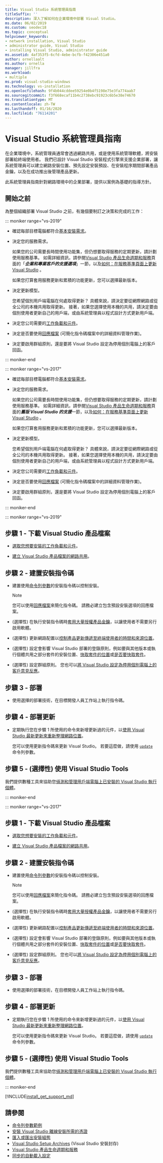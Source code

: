 ```yaml
---
title: Visual Studio 系統管理員指南
titleSuffix: ''
description: 深入了解如何在企業環境中部署 Visual Studio。
ms.date: 06/02/2019
ms.custom: seodec18
ms.topic: conceptual
helpviewer_keywords:
- network installation, Visual Studio
- administrator guide, Visual Studio
- installing Visual Studio, administrator guide
ms.assetid: 4af353f5-6cfd-4ebe-bcfb-f42306e451a0
author: ornellaalt
ms.author: ornella
manager: jillfra
ms.workload:
- multiple
ms.prod: visual-studio-windows
ms.technology: vs-installation
ms.openlocfilehash: 9f4b044cddee59254e0b4f5198e75e3fa774aab7
ms.sourcegitcommit: f3f668ecaf11b4c2738ebc91923c6b5e38e74670
ms.translationtype: MT
ms.contentlocale: zh-TW
ms.lasthandoff: 01/16/2020
ms.locfileid: "76114201"
---
```

# <a name="visual-studio-administrator-guide"></a>Visual Studio 系統管理員指南

在企業環境中，系統管理員通常會透過網路共用，或是使用系統管理軟體，將安裝部署給終端使用者。 我們已設計 Visual Studio 安裝程式引擎來支援企業部署，讓系統管理員可以建立網路安裝位置、預先設定安裝預設、在安裝程序期間部署產品金鑰，以及在成功推出後管理產品更新。

此系統管理員指南針對網路環境中的企業部署，提供以案例為基礎的指導方針。

## <a name="before-you-begin"></a>開始之前

為整個組織部署 Visual Studio 之前，有幾個要制訂之決策和完成的工作：

::: moniker range="vs-2019"

* 確認每部目標電腦都符合[基本安裝需求](/visualstudio/releases/2019/system-requirements/)。

* 決定您的服務需求。

  如果您的公司需要長時間使用功能集，但仍想要取得服務的定期更新，請計劃使用服務基準。 如需詳細資訊，請參閱[Visual Studio 產品生命週期和服務](/visualstudio/releases/2019/servicing#support-options-for-enterprise-and-professional-customers)頁面的「***企業和專業客戶的支援選項***」一節，以及[如何：在服務基準頁面上更新 Visual Studio](update-servicing-baseline.md) 。

  如果您打算套用服務更新和累積的功能更新，您可以選擇最新版本。

* 決定更新模型。

  您希望個別用戶端電腦在何處取得更新？ 具體來說，請決定要從網際網路或從全公司的本機共用取得更新。 接著，如果您選擇使用本機的共用，請決定要由個別使用者更新自己的用戶端，或由系統管理員以程式設計方式更新用戶端。

* 決定您公司需要的[工作負載和元件](workload-and-component-ids.md?view=vs-2019)。

* 決定是否要使用[回應檔案](automated-installation-with-response-file.md?view=vs-2019) (可簡化指令碼檔案中的詳細資料管理作業)。

* 決定要啟用群組原則，還是要將 Visual Studio 設定為停用個別電腦上的客戶回函。

::: moniker-end

::: moniker range="vs-2017"

* 確認每部目標電腦都符合[基本安裝需求](/visualstudio/productinfo/vs2017-system-requirements-vs/)。

* 決定您的服務需求。

  如果您的公司需要長時間使用功能集，但仍想要取得服務的定期更新，請計劃使用服務基準。 如需詳細資訊，請參閱[Visual Studio 產品生命週期和服務](/visualstudio/releases/2019/servicing#support-for-older-versions-of-visual-studio)頁面的***舊版 Visual Studio 的支援***一節，以及[如何：在服務基準頁面上更新 Visual Studio](update-servicing-baseline.md) 。

  如果您打算套用服務更新和累積的功能更新，您可以選擇最新版本。

* 決定更新模型。

  您希望個別用戶端電腦在何處取得更新？ 具體來說，請決定要從網際網路或從全公司的本機共用取得更新。 接著，如果您選擇使用本機的共用，請決定要由個別使用者更新自己的用戶端，或由系統管理員以程式設計方式更新用戶端。

* 決定您公司需要的[工作負載和元件](workload-and-component-ids.md?view=vs-2017)。

* 決定是否要使用[回應檔案](automated-installation-with-response-file.md?view=vs-2017) (可簡化指令碼檔案中的詳細資料管理作業)。

* 決定要啟用群組原則，還是要將 Visual Studio 設定為停用個別電腦上的客戶回函。

::: moniker-end

::: moniker range="vs-2019"

## <a name="step-1---download-visual-studio-product-files"></a>步驟 1 - 下載 Visual Studio 產品檔案

* [選取您想要安裝的工作負載和元件](workload-and-component-ids.md?view=vs-2019)。

* [建立 Visual Studio 產品檔案的網路共用](create-a-network-installation-of-visual-studio.md?view=vs-2019)。

## <a name="step-2---build-an-installation-script"></a>步驟 2 - 建置安裝指令碼

* 建置使用[命令列參數](use-command-line-parameters-to-install-visual-studio.md?view=vs-2019)的安裝指令碼以控制安裝。

  >[!NOTE]
  > 您可以使用[回應檔案](automated-installation-with-response-file.md?view=vs-2019)來簡化指令碼。 請務必建立包含預設安裝選項的回應檔案。

* (選擇性) 在執行安裝指令碼時[套用大量授權產品金鑰](automatically-apply-product-keys-when-deploying-visual-studio.md?view=vs-2019)，以讓使用者不需要另行啟用軟體。

* (選擇性) 更新網路配置以[控制產品更新傳遞至終端使用者的時間和來源位置](controlling-updates-to-visual-studio-deployments.md?view=vs-2019)。

* (選擇性) 設定會影響 Visual Studio 部署的登錄原則，例如要與其他版本或執行個體共用之部分套件的安裝位置、[快取套件的位置](set-defaults-for-enterprise-deployments.md?view=vs-2019)或[是否要快取套件](disable-or-move-the-package-cache.md?view=vs-2019)。

* (選擇性) 設定群組原則。 您也可以[將 Visual Studio 設定為停用個別電腦上的客戶意見反應](../ide/visual-studio-experience-improvement-program.md)。

## <a name="step-3---deploy"></a>步驟 3 - 部署

* 使用選擇的部署技術，在目標開發人員工作站上執行指令碼。

## <a name="step-4---deploy-updates"></a>步驟 4 - 部署更新

* 定期執行您在步驟 1 所使用的命令來新增更新過的元件，以[使用 Visual Studio 最新更新來重新整理網路位置](update-a-network-installation-of-visual-studio.md?view=vs-2019)。

  您可以使用更新指令碼來更新 Visual Studio。 若要這麼做，請使用 [`update`](use-command-line-parameters-to-install-visual-studio.md?view=vs-2019) 命令列參數。

## <a name="step-5---optional-use-visual-studio-tools"></a>步驟 5 - (選擇性) 使用 Visual Studio Tools

我們提供數種工具來協助您[偵測和管理用戶端電腦上已安裝的 Visual Studio 執行個體](tools-for-managing-visual-studio-instances.md?view=vs-2019)。

::: moniker-end

::: moniker range="vs-2017"

## <a name="step-1---download-visual-studio-product-files"></a>步驟 1 - 下載 Visual Studio 產品檔案

* [選取您想要安裝的工作負載和元件](workload-and-component-ids.md?view=vs-2017)。

* [建立 Visual Studio 產品檔案的網路共用](create-a-network-installation-of-visual-studio.md?view=vs-2017)。

## <a name="step-2---build-an-installation-script"></a>步驟 2 - 建置安裝指令碼

* 建置使用[命令列參數](use-command-line-parameters-to-install-visual-studio.md?view=vs-2017)的安裝指令碼以控制安裝。

  >[!NOTE]
  > 您可以使用[回應檔案](automated-installation-with-response-file.md?view=vs-2017)來簡化指令碼。 請務必建立包含預設安裝選項的回應檔案。

* (選擇性) 在執行安裝指令碼時[套用大量授權產品金鑰](automatically-apply-product-keys-when-deploying-visual-studio.md?view=vs-2017)，以讓使用者不需要另行啟用軟體。

* (選擇性) 更新網路配置以[控制產品更新傳遞至終端使用者的時間和來源位置](controlling-updates-to-visual-studio-deployments.md?view=vs-2017)。

* (選擇性) 設定會影響 Visual Studio 部署的登錄原則，例如要與其他版本或執行個體共用之部分套件的安裝位置、[快取套件的位置](set-defaults-for-enterprise-deployments.md?view=vs-2019)或[是否要快取套件](disable-or-move-the-package-cache.md?view=vs-2017)。

* (選擇性) 設定群組原則。 您也可以[將 Visual Studio 設定為停用個別電腦上的客戶意見反應](../ide/visual-studio-experience-improvement-program.md)。

## <a name="step-3---deploy"></a>步驟 3 - 部署

* 使用選擇的部署技術，在目標開發人員工作站上執行指令碼。

## <a name="step-4---deploy-updates"></a>步驟 4 - 部署更新

* 定期執行您在步驟 1 所使用的命令來新增更新過的元件，以[使用 Visual Studio 最新更新來重新整理網路位置](update-a-network-installation-of-visual-studio.md?view=vs-2017)。

  您可以使用更新指令碼來更新 Visual Studio。 若要這麼做，請使用 [`update`](use-command-line-parameters-to-install-visual-studio.md?view=vs-2019) 命令列參數。

## <a name="step-5---optional-use-visual-studio-tools"></a>步驟 5 - (選擇性) 使用 Visual Studio Tools

我們提供數種工具來協助您[偵測和管理用戶端電腦上已安裝的 Visual Studio 執行個體](tools-for-managing-visual-studio-instances.md?view=vs-2017)。

::: moniker-end

[!INCLUDE[install_get_support_md](includes/install_get_support_md.md)]

## <a name="see-also"></a>請參閱

* [命令列參數範例](command-line-parameter-examples.md)
* [安裝 Visual Studio 離線安裝所需的憑證](install-certificates-for-visual-studio-offline.md)
* [匯入或匯出安裝組態](import-export-installation-configurations.md)
* [Visual Studio Setup Archives](https://devblogs.microsoft.com/setup/tag/vs2017/) (Visual Studio 安裝封存)
* [Visual Studio 產品生命週期和服務](/visualstudio/releases/2019/servicing/)
* [同步的自動載入設定](../extensibility/synchronously-autoloaded-extensions.md)
